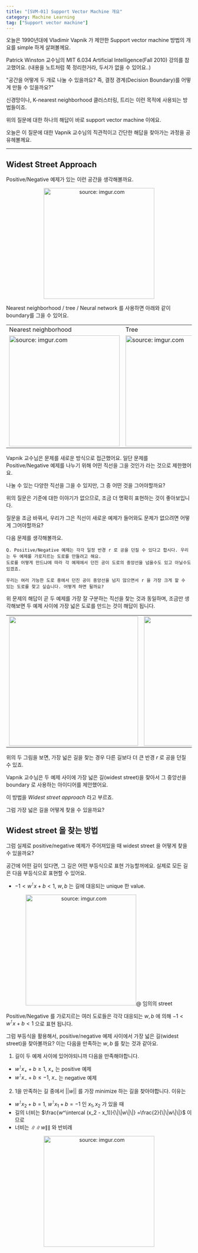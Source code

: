 ```yaml
---
title: "[SVM-01] Support Vector Machine 개요"
category: Machine Learning
tag: ["Support vector machine"]
---
```


오늘은 1990년대에 Vladimir Vapnik 가 제안한 Support vector machine 방법의 개요를 simple 하게 살펴볼께요.

Patrick Winston 교수님의 MIT 6.034 Artificial Intelligence(Fall 2010) 강의를 참고했어요. (내용을 노트처럼 쭉 정리한거라, 두서가 없을 수 있어요..)

"공간을 어떻게 두 개로 나눌 수 있을까요? 즉, 결정 경계(Decision Boundary)를 어떻게 만들 수 있을까요?"

신경망이나, K-nearest neighborhood 클러스터링, 트리는 이런 목적에 사용되는 방법들이죠.

위의 질문에 대한 하나의 해답이 바로 support vector machine 이에요. 

오늘은 이 질문에 대한 Vapnik 교수님의 직관적이고 간단한 해답을 찾아가는 과정을 공유헤볼께요.

---

## Widest Street Approach

Positive/Negative 예제가 있는 이런 공간을 생각해볼까요. 

<p align="center">
<a href="https://i.imgur.com/IOUkS5H"><img src="https://i.imgur.com/IOUkS5H.png" width="300px" title="source: imgur.com" /></a>
</p>

Nearest neighborhood / tree / Neural network 를 사용하면 아래와 같이 boundary를 그을 수 있어요.

<table>
  <tr>
    <td>Nearest neighborhood</td>
     <td>Tree</td>
     <td>Neural network</td>
  </tr>
  <tr>
    <td><img src="https://i.imgur.com/iqEJ6T3.png" width="300px" title="source: imgur.com"></td>
    <td><img src="https://i.imgur.com/GmMx2Fp.png" width="300px" title="source: imgur.com"></td>
    <td><img src="https://i.imgur.com/kQpk0Cg.png" width="300px" title="source: imgur.com"></td>
  </tr>
 </table>
 

Vapnik 교수님은 문제를 새로운 방식으로 접근했어요. 일단 문제를 Positive/Negative 예제를 나누기 위해 어떤 직선을 그을 것인가 라는 것으로 제한했어요.

나눌 수 있는 다양한 직선을 그을 수 있지만, 그 중 어떤 것을 그어야할까요?

위의 질문은 기준에 대한 이야기가 없으므로, 조금 더 명확히 표현하는 것이 좋아보입니다.

질문을 조금 바꿔서, 우리가 그은 직선이 새로운 예제가 들어와도 문제가 없으려면 어떻게 그어야할까요?

다음 문제를 생각해볼까요.

```
Q. Positive/Negative 예제는 각각 일정 반경 r 로 공을 던질 수 있다고 합시다. 우리는 두 예제를 가로지르는 도로를 만들려고 해요. 
도로를 어떻게 만드냐에 따라 각 예제에서 던진 공이 도로의 중앙선을 넘을수도 있고 아닐수도 있겠죠.

우리는 여러 가능한 도로 중에서 던진 공이 중앙선을 넘지 않으면서 r 을 가장 크게 할 수 있는 도로를 찾고 싶습니다. 어떻게 하면 될까요?
```

위 문제의 해답이 곧 두 예제를 가장 잘 구분하는 직선을 찾는 것과 동일하며, 조금만 생각해보면 두 예제 사이에 가장 넓은 도로를 만드는 것이 해답이 됩니다.

<table>
  <tr>
    <td><img src="https://i.imgur.com/DEQnd8e.png" width="350px"></td>
    <td><img src="https://i.imgur.com/phOxumi.png" width="350px"></td>
  </tr>
 </table>

위의 두 그림을 보면, 가장 넓은 길을 찾는 경우 다른 길보다 더 큰 반경 $r$ 로 공을 던질 수 있죠.

Vapnik 교수님은 두 예제 사이에 가장 넓은 길(widest street)을 찾아서 그 중앙선을 boundary 로 사용하는 아이디어를 제안했어요.

이 방법을 _Widest street approach_ 라고 부르죠.

그럼 가장 넓은 길을 어떻게 찾을 수 있을까요?

## Widest street 을 찾는 방법

그럼 실제로 positive/negative 예제가 주어져있을 때 widest street 을 어떻게 찾을 수 있을까요?

공간에 어떤 길이 있다면, 그 길은 어떤 부등식으로 표현 가능할꺼에요. 실제로 모든 길은 다음 부등식으로 표현할 수 있어요.

 - $-1 < w^\intercal x + b < 1$, $w,b$ 는 길에 대응되는 unique 한 value.

<p align="center">
<a href="https://i.imgur.com/DEQnd8e"><img src="https://i.imgur.com/nBHH3rd.png" width="300px" title="source: imgur.com" /></a>@ 임의의 street
</p>

Positive/Negative 를 가로지르는 여러 도로들은 각각 대응되는 $w, b$ 에 의해 $-1 < w^\intercal x + b < 1$ 으로 표현 됩니다.

그럼 부등식을 활용해서, positive/negative 예제 사이에서 가장 넓은 길(widest street)을 찾아볼까요? 이는 다음을 만족하는 $w, b$ 를 찾는 것과 같아요.

 1. 길이 두 예제 사이에 있어야되니까 다음을 만족해야합니다.
   + $w^\intercal x_+ + b \geq 1$, $x_+$ 는 positive 예제
   + $w^\intercal x_- + b \leq -1$, $x_-$ 는 negative 예제<br/>

 2. 1을 만족하는 길 중에서 $||w||$ 를 가장 minimize 하는 길을 찾아야합니다. 이유는
   + $w^\intercal x_2 + b = 1$, $w^\intercal x_1 + b = -1$ 인 $x_1, x_2$ 가 있을 때
   + 길의 너비는 $\frac{w^\intercal (x_2 - x_1)}{\|\|w\|\|} =\frac{2}{\|\|w\|\|}$ 이므로
   + 너비는 $\|\|w\|\|$ 와 반비례

<p align="center">
<a href="https://i.imgur.com/DEQnd8e"><img src="https://i.imgur.com/0prPFaQ.png" width="300px" title="source: imgur.com" /></a>
</p>

